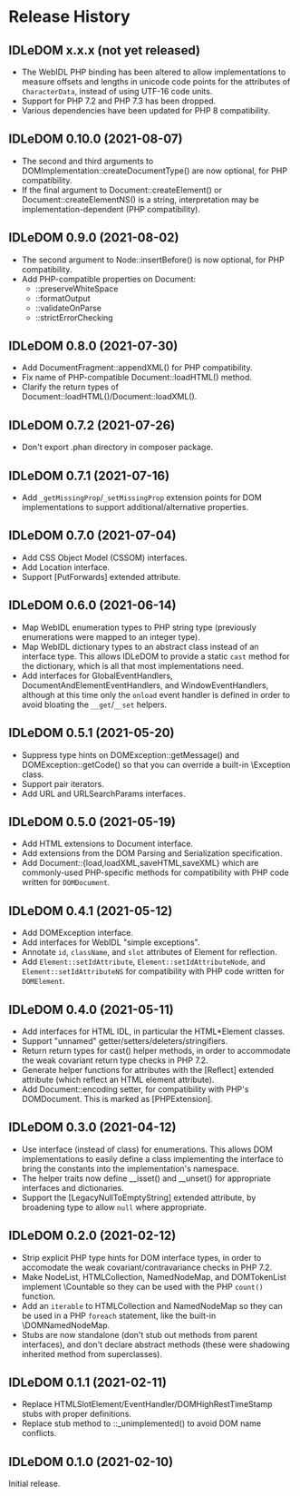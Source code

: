 # Release History

## IDLeDOM x.x.x (not yet released)
* The WebIDL PHP binding has been altered to allow implementations to measure
  offsets and lengths in unicode code points for the attributes of
  `CharacterData`, instead of using UTF-16 code units.
* Support for PHP 7.2 and PHP 7.3 has been dropped.
* Various dependencies have been updated for PHP 8 compatibility.

## IDLeDOM 0.10.0 (2021-08-07)
* The second and third arguments to DOMImplementation::createDocumentType()
  are now optional, for PHP compatibility.
* If the final argument to Document::createElement() or
  Document::createElementNS() is a string, interpretation may be
  implementation-dependent (PHP compatibility).

## IDLeDOM 0.9.0 (2021-08-02)
* The second argument to Node::insertBefore() is now optional, for
  PHP compatibility.
* Add PHP-compatible properties on Document:
  * ::preserveWhiteSpace
  * ::formatOutput
  * ::validateOnParse
  * ::strictErrorChecking

## IDLeDOM 0.8.0 (2021-07-30)
* Add DocumentFragment::appendXML() for PHP compatibility.
* Fix name of PHP-compatible Document::loadHTML() method.
* Clarify the return types of Document::loadHTML()/Document::loadXML().

## IDLeDOM 0.7.2 (2021-07-26)
* Don't export .phan directory in composer package.

## IDLeDOM 0.7.1 (2021-07-16)
* Add `_getMissingProp`/`_setMissingProp` extension points for
  DOM implementations to support additional/alternative properties.

## IDLeDOM 0.7.0 (2021-07-04)
* Add CSS Object Model (CSSOM) interfaces.
* Add Location interface.
* Support [PutForwards] extended attribute.

## IDLeDOM 0.6.0 (2021-06-14)
* Map WebIDL enumeration types to PHP string type (previously enumerations
  were mapped to an integer type).
* Map WebIDL dictionary types to an abstract class instead of an interface
  type.  This allows IDLeDOM to provide a static `cast` method for the
  dictionary, which is all that most implementations need.
* Add interfaces for GlobalEventHandlers,
  DocumentAndElementEventHandlers, and WindowEventHandlers, although at
  this time only the `onload` event handler is defined in order to
  avoid bloating the `__get`/`__set` helpers.

## IDLeDOM 0.5.1 (2021-05-20)
* Suppress type hints on DOMException::getMessage() and
  DOMException::getCode() so that you can override a built-in
  \Exception class.
* Support pair iterators.
* Add URL and URLSearchParams interfaces.

## IDLeDOM 0.5.0 (2021-05-19)
* Add HTML extensions to Document interface.
* Add extensions from the DOM Parsing and Serialization specification.
* Add Document::{load,loadXML,saveHTML,saveXML} which are commonly-used
  PHP-specific methods for compatibility with PHP code written for
  `DOMDocument`.

## IDLeDOM 0.4.1 (2021-05-12)
* Add DOMException interface.
* Add interfaces for WebIDL "simple exceptions".
* Annotate `id`, `className`, and `slot` attributes of Element for reflection.
* Add `Element::setIdAttribute`, `Element::setIdAttributeNode`, and
  `Element::setIdAttributeNS` for compatibility with PHP code written for
  `DOMElement`.

## IDLeDOM 0.4.0 (2021-05-11)
* Add interfaces for HTML IDL, in particular the HTML*Element classes.
* Support "unnamed" getter/setters/deleters/stringifiers.
* Return return types for cast() helper methods, in order to accommodate
  the weak covariant return type checks in PHP 7.2.
* Generate helper functions for attributes with the [Reflect] extended
  attribute (which reflect an HTML element attribute).
* Add Document::encoding setter, for compatibility with PHP's
  DOMDocument.  This is marked as [PHPExtension].

## IDLeDOM 0.3.0 (2021-04-12)
* Use interface (instead of class) for enumerations.  This allows
  DOM implementations to easily define a class implementing the interface
  to bring the constants into the implementation's namespace.
* The helper traits now define __isset() and __unset() for appropriate
  interfaces and dictionaries.
* Support the [LegacyNullToEmptyString] extended attribute, by broadening
  type to allow `null` where appropriate.

## IDLeDOM 0.2.0 (2021-02-12)
* Strip explicit PHP type hints for DOM interface types, in order to
  accomodate the weak covariant/contravariance checks in PHP 7.2.
* Make NodeList, HTMLCollection, NamedNodeMap, and DOMTokenList
  implement \Countable so they can be used with the PHP `count()` function.
* Add an `iterable` to HTMLCollection and NamedNodeMap so they can be
  used in a PHP `foreach` statement, like the built-in \DOMNamedNodeMap.
* Stubs are now standalone (don't stub out methods from parent interfaces),
  and don't declare abstract methods (these were shadowing inherited method
  from superclasses).

## IDLeDOM 0.1.1 (2021-02-11)
* Replace HTMLSlotElement/EventHandler/DOMHighRestTimeStamp stubs with
  proper definitions.
* Replace stub method to ::_unimplemented() to avoid DOM name conflicts.

## IDLeDOM 0.1.0 (2021-02-10)
Initial release.
